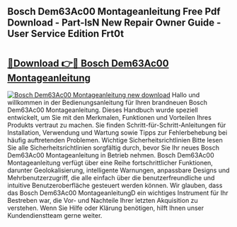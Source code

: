 ## Bosch Dem63Ac00 Montageanleitung Free Pdf Download - Part-lsN New Repair Owner Guide - User Service Edition Frt0t

# <h2><a href="http://df6zup.blite.top/?on=Bosch+Dem63Ac00+Montageanleitung">🔗Download 👉🔴 Bosch Dem63Ac00 Montageanleitung</a></h2>

[![Bosch Dem63Ac00 Montageanleitung new download](https://i.imgur.com/lujVjoI.png)](http://df6zup.blite.top/?on=Bosch+Dem63Ac00+Montageanleitung)
Hallo und willkommen in der Bedienungsanleitung für Ihren brandneuen Bosch Dem63Ac00 Montageanleitung. Dieses Handbuch wurde speziell entwickelt, um Sie mit den Merkmalen, Funktionen und Vorteilen Ihres Produkts vertraut zu machen. Sie finden Schritt-für-Schritt-Anleitungen für Installation, Verwendung und Wartung sowie Tipps zur Fehlerbehebung bei häufig auftretenden Problemen. Wichtige Sicherheitsrichtlinien Bitte lesen Sie alle Sicherheitsrichtlinien sorgfältig durch, bevor Sie Ihr neues Bosch Dem63Ac00 Montageanleitung in Betrieb nehmen. Bosch Dem63Ac00 Montageanleitung verfügt über eine Reihe fortschrittlicher Funktionen, darunter Geolokalisierung, intelligente Warnungen, anpassbare Designs und Mehrbenutzerzugriff, die alle einfach über die benutzerfreundliche und intuitive Benutzeroberfläche gesteuert werden können. Wir glauben, dass das Bosch Dem63Ac00 MontageanleitungD ein wichtiges Instrument für Ihr Bestreben war, die Vor- und Nachteile Ihrer letzten Akquisition zu verstehen. Wenn Sie Hilfe oder Klärung benötigen, hilft Ihnen unser Kundendienstteam gerne weiter.
